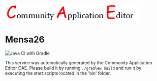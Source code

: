![CAE](https://github.com/GHProjectsTest/microservice-315/blob/master/img/logo.png)  

Mensa26
===================
![Java CI with Gradle](https://github.com/GHProjectsTest/microservice-315/workflows/Java%20CI%20with%20Gradle/badge.svg?branch=master)

This service was automatically generated by the Community Application Editor CAE. Please build it by running `./gradlew build` and run it by executing the start scripts located in the 'bin' folder.
